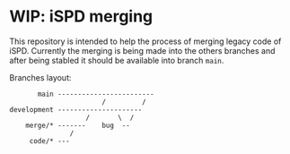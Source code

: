 # WIP: iSPD merging

This repository is intended to help the process of merging legacy code of
iSPD. Currently the merging is being made into the others branches and after
being stabled it should be available into branch `main`.

Branches layout:

```
       main ------------------------
                       /         /
development ---------------------
                   /       \  /
    merge/* -------    bug  --
               /
     code/* ---
```
